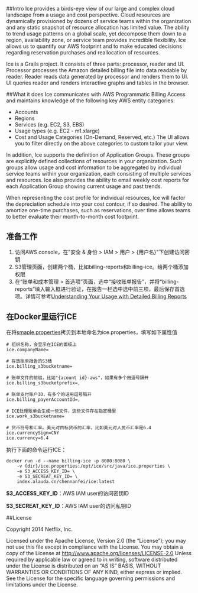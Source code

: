##Intro
Ice provides a birds-eye view of our large and complex cloud landscape from a usage and cost perspective.  Cloud resources are dynamically provisioned by dozens of service teams within the organization and any static snapshot of resource allocation has limited value.  The ability to trend usage patterns on a global scale, yet decompose them down to a region, availability zone, or service team provides incredible flexibility. Ice allows us to quantify our AWS footprint and to make educated decisions regarding reservation purchases and reallocation of resources.

Ice is a Grails project. It consists of three parts: processor, reader and UI. Processor processes the Amazon detailed billing file into data readable by reader. Reader reads data generated by processor and renders them to UI. UI queries reader and renders interactive graphs and tables in the browser.

##What it does
Ice communicates with AWS Programmatic Billing Access and maintains knowledge of the following key AWS entity categories:
- Accounts
- Regions
- Services (e.g. EC2, S3, EBS)
- Usage types (e.g. EC2 - m1.xlarge)
- Cost and Usage Categories (On-Demand, Reserved, etc.)
The UI allows you to filter directly on the above categories to custom tailor your view.

In addition, Ice supports the definition of Application Groups. These groups are explicitly defined collections of resources in your organization. Such groups allow usage and cost information to be aggregated by individual service teams within your organization, each consisting of multiple services and resources. Ice also provides the ability to email weekly cost reports for each Application Group showing current usage and past trends.

When representing the cost profile for individual resources, Ice will factor the depreciation schedule into your cost contour, if so desired.  The ability to amortize one-time purchases, such as reservations, over time allows teams to better evaluate their month-to-month cost footprint.

## 准备工作
1. 访问AWS console，在"安全 & 身份 > IAM > 用户 > {用户名}"下创建访问密钥
2. S3管理页面，创建两个桶，比如billing-reports和billing-ice。给两个桶添加权限
3. 在“账单和成本管理 > 首选项”页面，选中“接收账单报告”，并将“billing-reports”填入输入框进行验证，在报告一栏选中选中前三项，最后保存首选项。详情可参考[Understanding Your Usage with Detailed Billing Reports](http://docs.aws.amazon.com/awsaccountbilling/latest/aboutv2/detailed-billing-reports.html)

## 在Docker里运行ICE
在将[smaple.properties](https://github.com/chennanfei/ice/blob/master/src/java/sample.properties)拷贝到本地命名为ice.properties，填写如下属性值

    # 组织名称，会显示在ICE的面板上
    ice.companyName=
    
    # 存放账单报告的S3桶
    ice.billing_s3bucketname=
    
    # 账单文件的前缀，比如"{acount id}-aws"，如果有多个用逗号隔开
    ice.billing_s3bucketprefix=,
    
    # 账单支付账户ID，有多个的话用逗号隔开
    ice.billing_payerAccountId=,

    # ICE处理账单会生成一些文件，这些文件存在指定桶里
    ice.work_s3bucketname=

    # 货币符号和汇率。美元对目标货币的汇率，比如美元对人民币汇率是6.4
    ice.currencySign=CNY
    ice.currency=6.4

执行下面的命令运行ICE：

    docker run -d --name billing-ice -p 8080:8080 \
        -v {dir}/ice.properties:/opt/ice/src/java/ice.properties \
        -e S3_ACCESS_KEY_ID= \
        -e S3_SECREAT_KEY_ID= \
        index.alauda.cn/chennanfei/ice:latest

**S3_ACCESS_KEY_ID**：AWS IAM user的访问密钥ID

**S3_SECREAT_KEY_ID**：AWS IAM user的访问私钥ID


##License

Copyright 2014 Netflix, Inc.

Licensed under the Apache License, Version 2.0 (the “License”); you may not use this file except in compliance with the License. You may obtain a copy of the License at http://www.apache.org/licenses/LICENSE-2.0 Unless required by applicable law or agreed to in writing, software distributed under the License is distributed on an “AS IS” BASIS, WITHOUT WARRANTIES OR CONDITIONS OF ANY KIND, either express or implied. See the License for the specific language governing permissions and limitations under the License.

